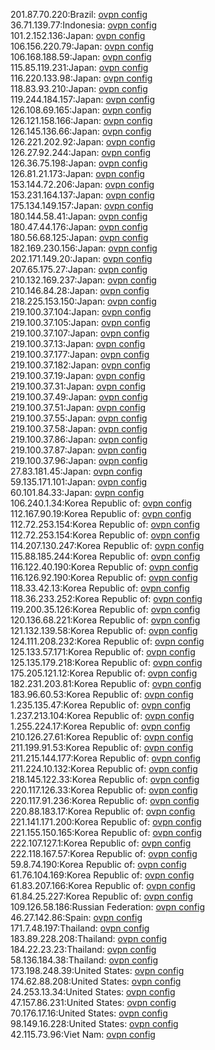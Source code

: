 201.87.70.220:Brazil: [ovpn config](vpn/201_87_70_220.ovpn)  
36.71.139.77:Indonesia: [ovpn config](vpn/36_71_139_77.ovpn)  
101.2.152.136:Japan: [ovpn config](vpn/101_2_152_136.ovpn)  
106.156.220.79:Japan: [ovpn config](vpn/106_156_220_79.ovpn)  
106.168.188.59:Japan: [ovpn config](vpn/106_168_188_59.ovpn)  
115.85.119.231:Japan: [ovpn config](vpn/115_85_119_231.ovpn)  
116.220.133.98:Japan: [ovpn config](vpn/116_220_133_98.ovpn)  
118.83.93.210:Japan: [ovpn config](vpn/118_83_93_210.ovpn)  
119.244.184.157:Japan: [ovpn config](vpn/119_244_184_157.ovpn)  
126.108.69.165:Japan: [ovpn config](vpn/126_108_69_165.ovpn)  
126.121.158.166:Japan: [ovpn config](vpn/126_121_158_166.ovpn)  
126.145.136.66:Japan: [ovpn config](vpn/126_145_136_66.ovpn)  
126.221.202.92:Japan: [ovpn config](vpn/126_221_202_92.ovpn)  
126.27.92.244:Japan: [ovpn config](vpn/126_27_92_244.ovpn)  
126.36.75.198:Japan: [ovpn config](vpn/126_36_75_198.ovpn)  
126.81.21.173:Japan: [ovpn config](vpn/126_81_21_173.ovpn)  
153.144.72.206:Japan: [ovpn config](vpn/153_144_72_206.ovpn)  
153.231.164.137:Japan: [ovpn config](vpn/153_231_164_137.ovpn)  
175.134.149.157:Japan: [ovpn config](vpn/175_134_149_157.ovpn)  
180.144.58.41:Japan: [ovpn config](vpn/180_144_58_41.ovpn)  
180.47.44.176:Japan: [ovpn config](vpn/180_47_44_176.ovpn)  
180.56.68.125:Japan: [ovpn config](vpn/180_56_68_125.ovpn)  
182.169.230.156:Japan: [ovpn config](vpn/182_169_230_156.ovpn)  
202.171.149.20:Japan: [ovpn config](vpn/202_171_149_20.ovpn)  
207.65.175.27:Japan: [ovpn config](vpn/207_65_175_27.ovpn)  
210.132.169.237:Japan: [ovpn config](vpn/210_132_169_237.ovpn)  
210.146.84.28:Japan: [ovpn config](vpn/210_146_84_28.ovpn)  
218.225.153.150:Japan: [ovpn config](vpn/218_225_153_150.ovpn)  
219.100.37.104:Japan: [ovpn config](vpn/219_100_37_104.ovpn)  
219.100.37.105:Japan: [ovpn config](vpn/219_100_37_105.ovpn)  
219.100.37.107:Japan: [ovpn config](vpn/219_100_37_107.ovpn)  
219.100.37.13:Japan: [ovpn config](vpn/219_100_37_13.ovpn)  
219.100.37.177:Japan: [ovpn config](vpn/219_100_37_177.ovpn)  
219.100.37.182:Japan: [ovpn config](vpn/219_100_37_182.ovpn)  
219.100.37.19:Japan: [ovpn config](vpn/219_100_37_19.ovpn)  
219.100.37.31:Japan: [ovpn config](vpn/219_100_37_31.ovpn)  
219.100.37.49:Japan: [ovpn config](vpn/219_100_37_49.ovpn)  
219.100.37.51:Japan: [ovpn config](vpn/219_100_37_51.ovpn)  
219.100.37.55:Japan: [ovpn config](vpn/219_100_37_55.ovpn)  
219.100.37.58:Japan: [ovpn config](vpn/219_100_37_58.ovpn)  
219.100.37.86:Japan: [ovpn config](vpn/219_100_37_86.ovpn)  
219.100.37.87:Japan: [ovpn config](vpn/219_100_37_87.ovpn)  
219.100.37.96:Japan: [ovpn config](vpn/219_100_37_96.ovpn)  
27.83.181.45:Japan: [ovpn config](vpn/27_83_181_45.ovpn)  
59.135.171.101:Japan: [ovpn config](vpn/59_135_171_101.ovpn)  
60.101.84.33:Japan: [ovpn config](vpn/60_101_84_33.ovpn)  
106.240.1.34:Korea Republic of: [ovpn config](vpn/106_240_1_34.ovpn)  
112.167.90.19:Korea Republic of: [ovpn config](vpn/112_167_90_19.ovpn)  
112.72.253.154:Korea Republic of: [ovpn config](vpn/112_72_253_154.ovpn)  
112.72.253.154:Korea Republic of: [ovpn config](vpn/112_72_253_154.ovpn)  
114.207.130.247:Korea Republic of: [ovpn config](vpn/114_207_130_247.ovpn)  
115.88.185.244:Korea Republic of: [ovpn config](vpn/115_88_185_244.ovpn)  
116.122.40.190:Korea Republic of: [ovpn config](vpn/116_122_40_190.ovpn)  
116.126.92.190:Korea Republic of: [ovpn config](vpn/116_126_92_190.ovpn)  
118.33.42.13:Korea Republic of: [ovpn config](vpn/118_33_42_13.ovpn)  
118.36.233.252:Korea Republic of: [ovpn config](vpn/118_36_233_252.ovpn)  
119.200.35.126:Korea Republic of: [ovpn config](vpn/119_200_35_126.ovpn)  
120.136.68.221:Korea Republic of: [ovpn config](vpn/120_136_68_221.ovpn)  
121.132.139.58:Korea Republic of: [ovpn config](vpn/121_132_139_58.ovpn)  
124.111.208.232:Korea Republic of: [ovpn config](vpn/124_111_208_232.ovpn)  
125.133.57.171:Korea Republic of: [ovpn config](vpn/125_133_57_171.ovpn)  
125.135.179.218:Korea Republic of: [ovpn config](vpn/125_135_179_218.ovpn)  
175.205.121.12:Korea Republic of: [ovpn config](vpn/175_205_121_12.ovpn)  
182.231.203.81:Korea Republic of: [ovpn config](vpn/182_231_203_81.ovpn)  
183.96.60.53:Korea Republic of: [ovpn config](vpn/183_96_60_53.ovpn)  
1.235.135.47:Korea Republic of: [ovpn config](vpn/1_235_135_47.ovpn)  
1.237.213.104:Korea Republic of: [ovpn config](vpn/1_237_213_104.ovpn)  
1.255.224.17:Korea Republic of: [ovpn config](vpn/1_255_224_17.ovpn)  
210.126.27.61:Korea Republic of: [ovpn config](vpn/210_126_27_61.ovpn)  
211.199.91.53:Korea Republic of: [ovpn config](vpn/211_199_91_53.ovpn)  
211.215.144.177:Korea Republic of: [ovpn config](vpn/211_215_144_177.ovpn)  
211.224.10.132:Korea Republic of: [ovpn config](vpn/211_224_10_132.ovpn)  
218.145.122.33:Korea Republic of: [ovpn config](vpn/218_145_122_33.ovpn)  
220.117.126.33:Korea Republic of: [ovpn config](vpn/220_117_126_33.ovpn)  
220.117.91.236:Korea Republic of: [ovpn config](vpn/220_117_91_236.ovpn)  
220.88.183.17:Korea Republic of: [ovpn config](vpn/220_88_183_17.ovpn)  
221.141.171.200:Korea Republic of: [ovpn config](vpn/221_141_171_200.ovpn)  
221.155.150.165:Korea Republic of: [ovpn config](vpn/221_155_150_165.ovpn)  
222.107.127.1:Korea Republic of: [ovpn config](vpn/222_107_127_1.ovpn)  
222.118.167.57:Korea Republic of: [ovpn config](vpn/222_118_167_57.ovpn)  
59.8.74.190:Korea Republic of: [ovpn config](vpn/59_8_74_190.ovpn)  
61.76.104.169:Korea Republic of: [ovpn config](vpn/61_76_104_169.ovpn)  
61.83.207.166:Korea Republic of: [ovpn config](vpn/61_83_207_166.ovpn)  
61.84.25.227:Korea Republic of: [ovpn config](vpn/61_84_25_227.ovpn)  
109.126.58.186:Russian Federation: [ovpn config](vpn/109_126_58_186.ovpn)  
46.27.142.86:Spain: [ovpn config](vpn/46_27_142_86.ovpn)  
171.7.48.197:Thailand: [ovpn config](vpn/171_7_48_197.ovpn)  
183.89.228.208:Thailand: [ovpn config](vpn/183_89_228_208.ovpn)  
184.22.23.23:Thailand: [ovpn config](vpn/184_22_23_23.ovpn)  
58.136.184.38:Thailand: [ovpn config](vpn/58_136_184_38.ovpn)  
173.198.248.39:United States: [ovpn config](vpn/173_198_248_39.ovpn)  
174.62.88.208:United States: [ovpn config](vpn/174_62_88_208.ovpn)  
24.253.13.34:United States: [ovpn config](vpn/24_253_13_34.ovpn)  
47.157.86.231:United States: [ovpn config](vpn/47_157_86_231.ovpn)  
70.176.17.16:United States: [ovpn config](vpn/70_176_17_16.ovpn)  
98.149.16.228:United States: [ovpn config](vpn/98_149_16_228.ovpn)  
42.115.73.96:Viet Nam: [ovpn config](vpn/42_115_73_96.ovpn)  
